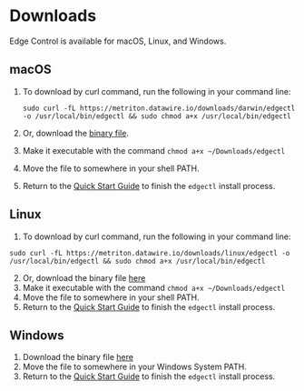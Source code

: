 # Downloads

Edge Control is available for macOS, Linux, and Windows.


## macOS

1. To download by curl command, run the following in your command line:

    ```shell
    sudo curl -fL https://metriton.datawire.io/downloads/darwin/edgectl -o /usr/local/bin/edgectl && sudo chmod a+x /usr/local/bin/edgectl
    ```

2. Or, download the [binary file](https://metriton.datawire.io/downloads/darwin/edgectl).

3. Make it executable with the command `chmod a+x ~/Downloads/edgectl`

4. Move the file to somewhere in your shell PATH.

5. Return to the [Quick Start Guide](/user-guide/install) to finish the
   `edgectl` install process.

## Linux

1. To download by curl command, run the following in your command line:

```shell
sudo curl -fL https://metriton.datawire.io/downloads/linux/edgectl -o
/usr/local/bin/edgectl && sudo chmod a+x /usr/local/bin/edgectl
```

2. Or, download the binary file [here](https://metriton.datawire.io/downloads/linux/edgectl)
3. Make it executable with the command `chmod a+x ~/Downloads/edgectl`
4. Move the file to somewhere in your shell PATH.
5. Return to the [Quick Start Guide](/user-guide/install) to finish the
   `edgectl` install process.

## Windows

1. Download the binary file [here](https://metriton.datawire.io/downloads/windows/edgectl.exe)
2. Move the file to somewhere in your Windows System PATH.
3. Return to the [Quick Start Guide](/user-guide/install) to finish the
   `edgectl` install process.
